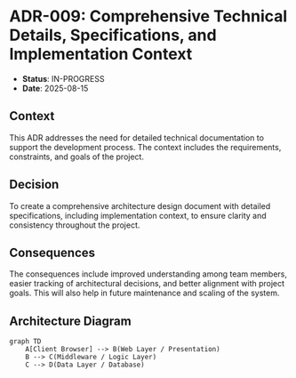 # ADR-009: Comprehensive Technical Details, Specifications, and Implementation Context

- **Status**: IN-PROGRESS
- **Date**: 2025-08-15

## Context

This ADR addresses the need for detailed technical documentation to support the development process. The context includes the requirements, constraints, and goals of the project.

## Decision

To create a comprehensive architecture design document with detailed specifications, including implementation context, to ensure clarity and consistency throughout the project.

## Consequences

The consequences include improved understanding among team members, easier tracking of architectural decisions, and better alignment with project goals. This will also help in future maintenance and scaling of the system.

## Architecture Diagram

```mermaid
graph TD
    A[Client Browser] --> B(Web Layer / Presentation)
    B --> C(Middleware / Logic Layer)
    C --> D(Data Layer / Database)
```
